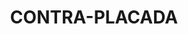 ---
title: CONTRA-PLACADA
image: /assets/img/catalogos/portas/20131221_122105.jpg
price: "5.500.00 Mts"
---